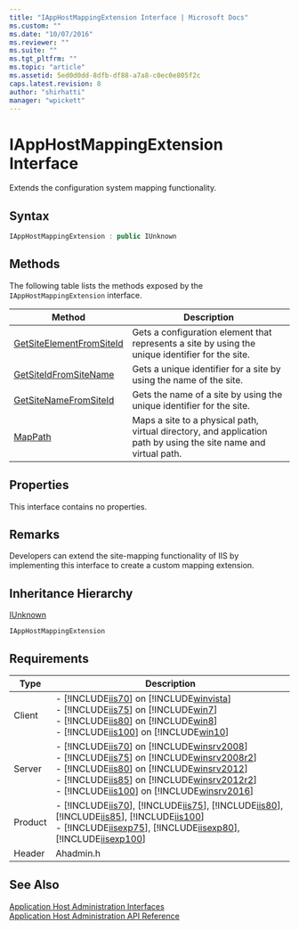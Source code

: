 ```yaml
---
title: "IAppHostMappingExtension Interface | Microsoft Docs"
ms.custom: ""
ms.date: "10/07/2016"
ms.reviewer: ""
ms.suite: ""
ms.tgt_pltfrm: ""
ms.topic: "article"
ms.assetid: 5ed0d0dd-8dfb-df88-a7a8-c0ec0e805f2c
caps.latest.revision: 8
author: "shirhatti"
manager: "wpickett"
---
```

# IAppHostMappingExtension Interface
Extends the configuration system mapping functionality.  
  
## Syntax  
  
```cpp  
IAppHostMappingExtension : public IUnknown  
```  
  
## Methods  
 The following table lists the methods exposed by the `IAppHostMappingExtension` interface.  
  
|Method|Description|  
|------------|-----------------|  
|[GetSiteElementFromSiteId](../../../webdevelopment-reference\native-code-api\webdev-native-api-reference/iapphostmappingextension-getsiteelementfromsiteid-method.md)|Gets a configuration element that represents a site by using the unique identifier for the site.|  
|[GetSiteIdFromSiteName](../../../webdevelopment-reference\native-code-api\webdev-native-api-reference/iapphostmappingextension-getsiteidfromsitename-method.md)|Gets a unique identifier for a site by using the name of the site.|  
|[GetSiteNameFromSiteId](../../../webdevelopment-reference\native-code-api\webdev-native-api-reference/iapphostmappingextension-getsitenamefromsiteid-method.md)|Gets the name of a site by using the unique identifier for the site.|  
|[MapPath](../../../webdevelopment-reference\native-code-api\webdev-native-api-reference/iapphostmappingextension-mappath-method.md)|Maps a site to a physical path, virtual directory, and application path by using the site name and virtual path.|  
  
## Properties  
 This interface contains no properties.  
  
## Remarks  
 Developers can extend the site-mapping functionality of IIS by implementing this interface to create a custom mapping extension.  
  
## Inheritance Hierarchy  
 [IUnknown](http://go.microsoft.com/fwlink/?LinkId=55951)  
  
 `IAppHostMappingExtension`  
  
## Requirements  
  
|Type|Description|  
|----------|-----------------|  
|Client|-   [!INCLUDE[iis70](../../../wmi-provider/includes/iis70-md.md)] on [!INCLUDE[winvista](../../../wmi-provider/includes/winvista-md.md)]<br />-   [!INCLUDE[iis75](../../../wmi-provider/includes/iis75-md.md)] on [!INCLUDE[win7](../../../wmi-provider/includes/win7-md.md)]<br />-   [!INCLUDE[iis80](../../../wmi-provider/includes/iis80-md.md)] on [!INCLUDE[win8](../../../wmi-provider/includes/win8-md.md)]<br />-   [!INCLUDE[iis100](../../../wmi-provider/includes/iis100-md.md)] on [!INCLUDE[win10](../../../wmi-provider/includes/win10-md.md)]|  
|Server|-   [!INCLUDE[iis70](../../../wmi-provider/includes/iis70-md.md)] on [!INCLUDE[winsrv2008](../../../wmi-provider/includes/winsrv2008-md.md)]<br />-   [!INCLUDE[iis75](../../../wmi-provider/includes/iis75-md.md)] on [!INCLUDE[winsrv2008r2](../../../wmi-provider/includes/winsrv2008r2-md.md)]<br />-   [!INCLUDE[iis80](../../../wmi-provider/includes/iis80-md.md)] on [!INCLUDE[winsrv2012](../../../wmi-provider/includes/winsrv2012-md.md)]<br />-   [!INCLUDE[iis85](../../../wmi-provider/includes/iis85-md.md)] on [!INCLUDE[winsrv2012r2](../../../wmi-provider/includes/winsrv2012r2-md.md)]<br />-   [!INCLUDE[iis100](../../../wmi-provider/includes/iis100-md.md)] on [!INCLUDE[winsrv2016](../../../wmi-provider/includes/winsrv2016-md.md)]|  
|Product|-   [!INCLUDE[iis70](../../../wmi-provider/includes/iis70-md.md)], [!INCLUDE[iis75](../../../wmi-provider/includes/iis75-md.md)], [!INCLUDE[iis80](../../../wmi-provider/includes/iis80-md.md)], [!INCLUDE[iis85](../../../wmi-provider/includes/iis85-md.md)], [!INCLUDE[iis100](../../../wmi-provider/includes/iis100-md.md)]<br />-   [!INCLUDE[iisexp75](../../../webdevelopment-reference\native-code-api\webdev-native-api-reference/includes/iisexp75-md.md)], [!INCLUDE[iisexp80](../../../webdevelopment-reference\native-code-api\webdev-native-api-reference/includes/iisexp80-md.md)], [!INCLUDE[iisexp100](../../../webdevelopment-reference\native-code-api\webdev-native-api-reference/includes/iisexp100-md.md)]|  
|Header|Ahadmin.h|  
  
## See Also  
 [Application Host Administration Interfaces](../../../webdevelopment-reference\native-code-api\webdev-native-api-reference/application-host-administration-interfaces.md)   
 [Application Host Administration API Reference](../../../webdevelopment-reference\native-code-api\webdev-native-api-reference/application-host-administration-api-reference.md)